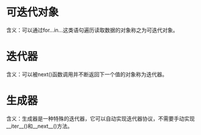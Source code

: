 # 可迭代对象
含义：可以通过for...in...这类语句遍历读取数据的对象称之为可迭代对象。

# 迭代器
含义：可以被next()函数调用并不断返回下一个值的对象称为迭代器。

# 生成器
含义：生成器是一种特殊的迭代器，它可以自动实现迭代器协议，不需要手动实现__iter__()和__next__()方法。
